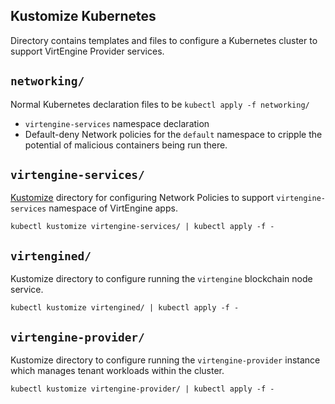Kustomize Kubernetes
--------------------

Directory contains templates and files to configure a Kubernetes cluster to support VirtEngine Provider services.

## `networking/`

Normal Kubernetes declaration files to be `kubectl apply -f networking/`

* `virtengine-services` namespace declaration
* Default-deny Network policies for the `default` namespace to cripple the potential of malicious containers being run there.

## `virtengine-services/`

[Kustomize](https://kubernetes.io/docs/tasks/manage-kubernetes-objects/kustomization/) directory for configuring Network Policies to support `virtengine-services` namespace of VirtEngine apps.

`kubectl kustomize virtengine-services/ | kubectl apply -f -`

## `virtengined/` 

Kustomize directory to configure running the `virtengine` blockchain node service.

`kubectl kustomize virtengined/ | kubectl apply -f -`

## `virtengine-provider/`

Kustomize directory to configure running the `virtengine-provider` instance which manages tenant workloads within the cluster.

`kubectl kustomize virtengine-provider/ | kubectl apply -f -`
